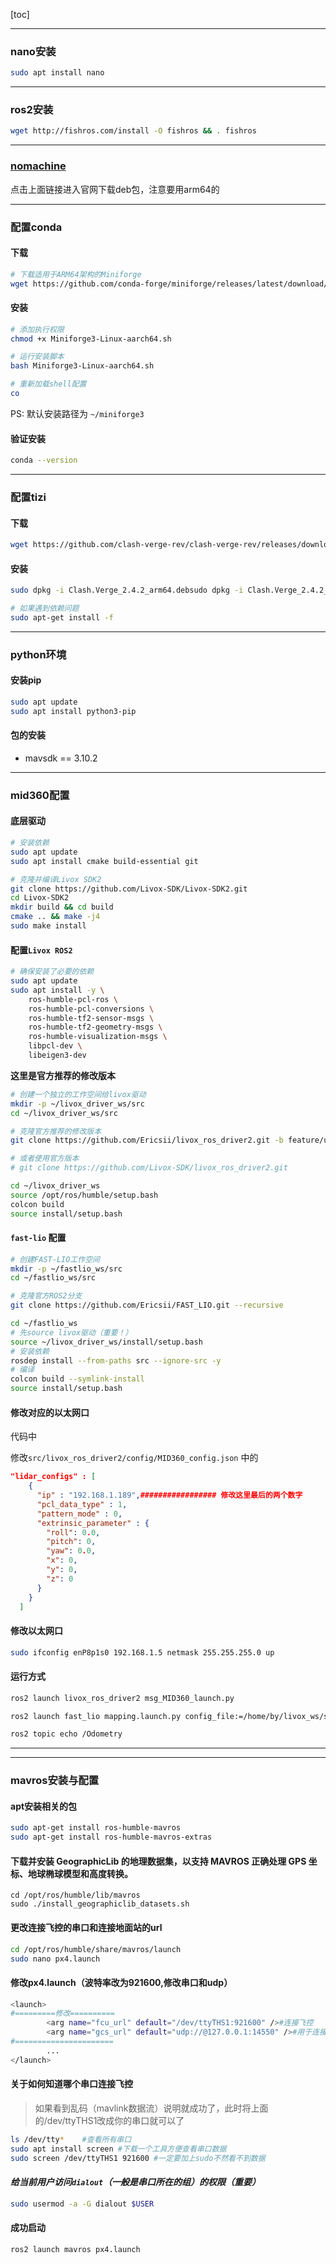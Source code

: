 [toc]

---

### nano安装

```bash
sudo apt install nano
```

---

### ros2安装

```bash
wget http://fishros.com/install -O fishros && . fishros
```

---

### [nomachine](https://www.nomachine.com/)

点击上面链接进入官网下载deb包，注意要用arm64的

---

### 配置conda

#### 下载

```bash
# 下载适用于ARM64架构的Miniforge
wget https://github.com/conda-forge/miniforge/releases/latest/download/Miniforge3-Linux-aarch64.sh
```

#### 安装

```bash
# 添加执行权限
chmod +x Miniforge3-Linux-aarch64.sh

# 运行安装脚本
bash Miniforge3-Linux-aarch64.sh

# 重新加载shell配置
co
```

PS:  默认安装路径为 `~/miniforge3`

#### 验证安装

```bash
conda --version
```

---

### 配置tizi

#### 下载

```bash
wget https://github.com/clash-verge-rev/clash-verge-rev/releases/download/v2.4.2/Clash.Verge_2.4.2_arm64.deb
```

#### 安装

```bash
sudo dpkg -i Clash.Verge_2.4.2_arm64.debsudo dpkg -i Clash.Verge_2.4.2_arm64.deb

# 如果遇到依赖问题
sudo apt-get install -f
```

---

### python环境

#### 安装pip

```bash
sudo apt update
sudo apt install python3-pip
```

#### 包的安装

- mavsdk == 3.10.2 

---

### mid360配置

#### 底层驱动

```bash
# 安装依赖
sudo apt update
sudo apt install cmake build-essential git

# 克隆并编译Livox SDK2
git clone https://github.com/Livox-SDK/Livox-SDK2.git
cd Livox-SDK2
mkdir build && cd build
cmake .. && make -j4
sudo make install
```

#### 配置`Livox ROS2`

```bash
# 确保安装了必要的依赖
sudo apt update
sudo apt install -y \
    ros-humble-pcl-ros \
    ros-humble-pcl-conversions \
    ros-humble-tf2-sensor-msgs \
    ros-humble-tf2-geometry-msgs \
    ros-humble-visualization-msgs \
    libpcl-dev \
    libeigen3-dev
```

**这里是官方推荐的修改版本**


```bash
# 创建一个独立的工作空间给livox驱动
mkdir -p ~/livox_driver_ws/src
cd ~/livox_driver_ws/src

# 克隆官方推荐的修改版本
git clone https://github.com/Ericsii/livox_ros_driver2.git -b feature/use-standard-unit

# 或者使用官方版本
# git clone https://github.com/Livox-SDK/livox_ros_driver2.git

cd ~/livox_driver_ws
source /opt/ros/humble/setup.bash
colcon build
source install/setup.bash
```

#### `fast-lio` 配置

```bash
# 创建FAST-LIO工作空间
mkdir -p ~/fastlio_ws/src
cd ~/fastlio_ws/src

# 克隆官方ROS2分支
git clone https://github.com/Ericsii/FAST_LIO.git --recursive

cd ~/fastlio_ws
# 先source livox驱动（重要！）
source ~/livox_driver_ws/install/setup.bash
# 安装依赖
rosdep install --from-paths src --ignore-src -y
# 编译
colcon build --symlink-install
source install/setup.bash
```

#### 修改对应的以太网口

代码中

修改`src/livox_ros_driver2/config/MID360_config.json` 中的

```json
"lidar_configs" : [
    {
      "ip" : "192.168.1.189",################# 修改这里最后的两个数字
      "pcl_data_type" : 1,
      "pattern_mode" : 0,
      "extrinsic_parameter" : {
        "roll": 0.0,
        "pitch": 0,
        "yaw": 0.0,
        "x": 0,
        "y": 0,
        "z": 0
      }
    }
  ]
```

#### 修改以太网口

```bash
sudo ifconfig enP8p1s0 192.168.1.5 netmask 255.255.255.0 up
```

#### 运行方式

```bash
ros2 launch livox_ros_driver2 msg_MID360_launch.py
```

```bash
ros2 launch fast_lio mapping.launch.py config_file:=/home/by/livox_ws/src/FAST_LIO/config/mid360.yaml
```

```bash
ros2 topic echo /Odometry
```

---

---

### mavros安装与配置

#### apt安装相关的包

```bash
sudo apt-get install ros-humble-mavros
sudo apt-get install ros-humble-mavros-extras
```

#### 下载并安装 GeographicLib 的地理数据集，以支持 MAVROS 正确处理 GPS 坐标、地球椭球模型和高度转换。

```bahs
cd /opt/ros/humble/lib/mavros
sudo ./install_geographiclib_datasets.sh
```

#### 更改连接飞控的串口和连接地面站的url

```bash
cd /opt/ros/humble/share/mavros/launch
sudo nano px4.launch
```

#### 修改px4.launch（波特率改为921600,修改串口和udp）

```bash
<launch>
#=========修改==========
        <arg name="fcu_url" default="/dev/ttyTHS1:921600" />#连接飞控
        <arg name="gcs_url" default="udp://@127.0.0.1:14550" />#用于连接地面站
#======================
        ...
</launch>
```

#### 关于如何知道哪个串口连接飞控

> 如果看到乱码（mavlink数据流）说明就成功了，此时将上面的/dev/ttyTHS1改成你的串口就可以了	

```bash
ls /dev/tty*	#查看所有串口
sudo apt install screen	#下载一个工具方便查看串口数据
sudo screen /dev/ttyTHS1 921600	#一定要加上sudo不然看不到数据
```

#### ***给当前用户访问`dialout`（一般是串口所在的组）的权限（重要）***

```bash
sudo usermod -a -G dialout $USER
```

#### 成功启动

```bash
ros2 launch mavros px4.launch
```





